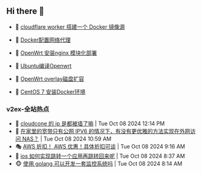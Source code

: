 ## Hi there 👋

<!--
**dkyg666/dkyg666** is a ✨ _special_ ✨ repository because its `README.md` (this file) appears on your GitHub profile.

Here are some ideas to get you started:

- 🔭 I’m currently working on ...
- 🌱 I’m currently learning ...
- 👯 I’m looking to collaborate on ...
- 🤔 I’m looking for help with ...
- 💬 Ask me about ...
- 📫 How to reach me: ...
- 😄 Pronouns: ...
- ⚡ Fun fact: ...
-->

<!-- BLOG-POST-LIST:START -->
- 🦩 [cloudflare worker 搭建一个 Docker 镜像源](http://blog.1996099.xyz/archives/cloudflare-worker-da-jian-yi-ge-docker-jing-xiang-zhan) 

- 🚦 [Docker配置网络代理](http://blog.1996099.xyz/archives/dockerpei-zhi-wang-luo-dai-li) 

- 🫶 [OpenWrt 安装nginx 模块化部署](http://blog.1996099.xyz/archives/openwrt-an-zhuang-nginx-mo-kuai-hua-bu-shu) 

- 🦄 [Ubuntu编译Openwrt](http://blog.1996099.xyz/archives/ubuntuzi-bian-yi-openwrt) 

- 🐻 [OpenWrt overlay磁盘扩容](http://blog.1996099.xyz/archives/openwrt-overlay) 

- 🤖 [CentOS 7 安装Docker环境](http://blog.1996099.xyz/archives/centos-docker) 
<!-- BLOG-POST-LIST:END -->

### v2ex-全站热点
<!-- v2ex:START -->
- 🥸 [cloudcone 的 ip 是都被墙了嘛](https://www.v2ex.com/t/1078364#reply2) | Tue Oct 08 2024 12:14 PM
- 🤗 [在家里的宽带只有公网 IPV6 的情况下，有没有更优雅的方法实现在外网访问 NAS？](https://www.v2ex.com/t/1078352#reply6) | Tue Oct 08 2024 10:59 AM
- 🎭 [AWS 折扣！ AWS 优惠！具体折扣可谈](https://www.v2ex.com/t/1078320#reply0) | Tue Oct 08 2024 9:16 AM
- 🥷 [ios 如何实现跳转一个应用再跳转回来呢](https://www.v2ex.com/t/1078308#reply14) | Tue Oct 08 2024 8:37 AM
- 🐵 [使用 golang 可以开发一套监控系统吗](https://www.v2ex.com/t/1078298#reply27) | Tue Oct 08 2024 8:14 AM<!-- v2ex:END -->

